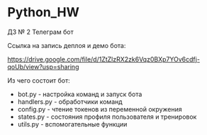 # Python_HW
ДЗ № 2 Телеграм бот


Ссылка на запись деплоя и демо бота:

https://drive.google.com/file/d/1ZtZlzRX2zk6Vqz0BXp7YOv6cdfj-qoUb/view?usp=sharing


Из чего состоит бот:

* bot.py - настройка команд и запуск бота
* handlers.py - обработчики команд
* config.py - чтение токенов из переменной окружения
* states.py - состояния профиля пользователя и тренировок
* utils.py - вспомогательные функции
